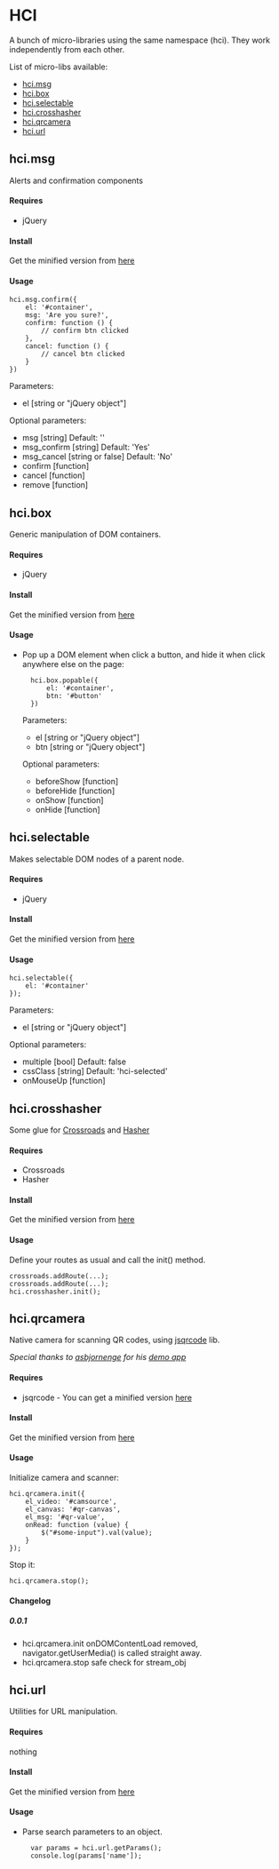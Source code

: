 # HCI

A bunch of micro-libraries using the same namespace (hci). They work independently from each other.

List of micro-libs available:

* [hci.msg](https://github.com/educastellano/hci#hcimsg)
* [hci.box](https://github.com/educastellano/hci#hcibox)
* [hci.selectable](https://github.com/educastellano/hci#hciselectable)
* [hci.crosshasher](https://github.com/educastellano/hci#hcicrosshasher)
* [hci.qrcamera](https://github.com/educastellano/hci#hciqrcamera)
* [hci.url](https://github.com/educastellano/hci#hciurl)

## hci.msg

Alerts and confirmation components

#### Requires

* jQuery

#### Install

Get the minified version from [here](https://raw.github.com/educastellano/hci/master/lib/hci.msg-0.0.0.min.js)

#### Usage

	hci.msg.confirm({
		el: '#container',
		msg: 'Are you sure?',
		confirm: function () {
			// confirm btn clicked
		},
		cancel: function () {
			// cancel btn clicked
		}
	})

Parameters:

* el [string or "jQuery object"]

Optional parameters:

* msg [string] Default: ''
* msg_confirm [string] Default: 'Yes'
* msg_cancel [string or false] Default: 'No'
* confirm [function]
* cancel [function]
* remove [function]

## hci.box

Generic manipulation of DOM containers.

#### Requires

* jQuery

#### Install

Get the minified version from [here](https://raw.github.com/educastellano/hci/master/lib/hci.box-0.0.0.min.js)

#### Usage

* Pop up a DOM element when click a button, and hide it when click anywhere else on the page:

        hci.box.popable({
            el: '#container',
            btn: '#button'
        })

	Parameters:

	* el  [string or "jQuery object"]
	* btn [string or "jQuery object"]	
     
	Optional parameters:	

    * beforeShow [function]
    * beforeHide [function]
	* onShow [function]
	* onHide [function]

## hci.selectable

Makes selectable DOM nodes of a parent node.

#### Requires

* jQuery

#### Install

Get the minified version from [here](https://raw.github.com/educastellano/hci/master/lib/hci.selectable-0.0.0.min.js)

#### Usage

	hci.selectable({
		el: '#container'
	});

Parameters:

* el [string or "jQuery object"]

Optional parameters:

* multiple [bool] Default: false
* cssClass [string] Default: 'hci-selected'
* onMouseUp [function]

## hci.crosshasher

Some glue for [Crossroads](http://millermedeiros.github.com/crossroads.js/) and [Hasher](https://github.com/millermedeiros/hasher/)

#### Requires

* Crossroads
* Hasher

#### Install

Get the minified version from [here](https://raw.github.com/educastellano/hci/master/lib/hci.crosshasher-0.0.0.min.js)

#### Usage

Define your routes as usual and call the init() method.

	crossroads.addRoute(...);
	crossroads.addRoute(...);
    hci.crosshasher.init();

## hci.qrcamera

Native camera for scanning QR codes, using [jsqrcode](https://github.com/LazarSoft/jsqrcode) lib.

*Special thanks to [asbjornenge](https://github.com/asbjornenge) for his [demo app](https://github.com/asbjornenge/jsqrcode-scanner)*

#### Requires

* jsqrcode - You can get a minified version [here](https://raw.github.com/educastellano/hci/master/vendor/jsqrcode.min.js)

#### Install

Get the minified version from [here](https://raw.github.com/educastellano/hci/master/lib/hci.qrcamera-0.0.1.min.js)

#### Usage

Initialize camera and scanner:

	hci.qrcamera.init({
		el_video: '#camsource',
		el_canvas: '#qr-canvas',
		el_msg: '#qr-value',
		onRead: function (value) {
			$("#some-input").val(value);
		}
	});

Stop it:

	hci.qrcamera.stop();

#### Changelog

##### 0.0.1
* hci.qrcamera.init onDOMContentLoad removed, navigator.getUserMedia() is called straight away.
* hci.qrcamera.stop safe check for stream_obj 


## hci.url

Utilities for URL manipulation.

#### Requires
nothing

#### Install

Get the minified version from [here](https://raw.github.com/educastellano/hci/master/lib/hci.url-0.0.0.min.js)

#### Usage

* Parse search parameters to an object.

		var params = hci.url.getParams();
		console.log(params['name']);




